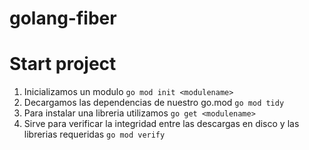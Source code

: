 # golang-fiber

# Start project
1. Inicializamos un modulo `go mod init <modulename>`
2. Decargamos las dependencias de nuestro go.mod `go mod tidy`
3. Para instalar una libreria utilizamos `go get <modulename>`
4. Sirve para verificar la integridad entre las descargas en disco y las librerias requeridas `go mod verify`